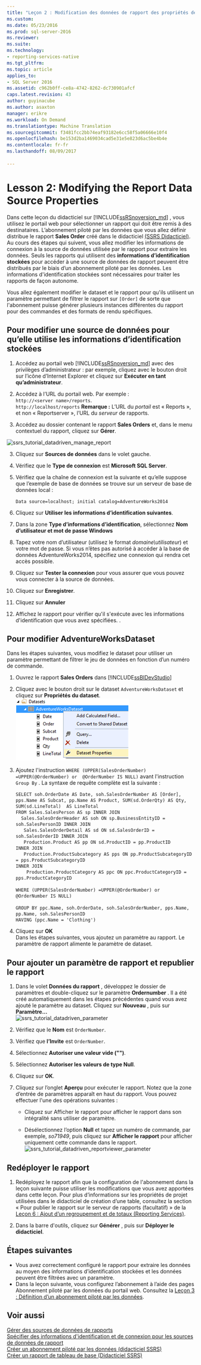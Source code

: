 ```yaml
---
title: "Leçon 2 : Modification des données de rapport des propriétés de Source | Documents Microsoft"
ms.custom: 
ms.date: 05/23/2016
ms.prod: sql-server-2016
ms.reviewer: 
ms.suite: 
ms.technology:
- reporting-services-native
ms.tgt_pltfrm: 
ms.topic: article
applies_to:
- SQL Server 2016
ms.assetid: c962b0ff-ce8a-4742-8262-dc730901afcf
caps.latest.revision: 43
author: guyinacube
ms.author: asaxton
manager: erikre
ms.workload: On Demand
ms.translationtype: Machine Translation
ms.sourcegitcommit: f3481fcc2bb74eaf93182e6cc58f5a06666e10f4
ms.openlocfilehash: be153d2ba1469034cad5e31e5e823d6ac5be4b4e
ms.contentlocale: fr-fr
ms.lasthandoff: 08/09/2017

---
```

# <a name="lesson-2-modifying-the-report-data-source-properties"></a>Lesson 2: Modifying the Report Data Source Properties
Dans cette leçon du didacticiel sur [!INCLUDE[ssRSnoversion_md](../includes/ssrsnoversion-md.md)] , vous utilisez le portail web pour sélectionner un rapport qui doit être remis à des destinataires. L’abonnement piloté par les données que vous allez définir distribue le rapport **Sales Order** créé dans le didacticiel [&#40;SSRS Didacticiel&#41;](../reporting-services/create-a-basic-table-report-ssrs-tutorial.md).  Au cours des étapes qui suivent, vous allez modifier les informations de connexion à la source de données utilisée par le rapport pour extraire les données. Seuls les rapports qui utilisent des **informations d’identification stockées** pour accéder à une source de données de rapport peuvent être distribués par le biais d’un abonnement piloté par les données. Les informations d'identification stockées sont nécessaires pour traiter les rapports de façon autonome.  
  
Vous allez également modifier le dataset et le rapport pour qu'ils utilisent un paramètre permettant de filtrer le rapport sur `[Order]` de sorte que l'abonnement puisse générer plusieurs instances différentes du rapport pour des commandes et des formats de rendu spécifiques.  
  
## <a name="bkmk_modify_datasource"></a>Pour modifier une source de données pour qu’elle utilise les informations d’identification stockées  
  
1.  Accédez au portail web [!INCLUDE[ssRSnoversion_md](../includes/ssrsnoversion-md.md)] avec des privilèges d’administrateur : par exemple, cliquez avec le bouton droit sur l’icône d’Internet Explorer et cliquez sur **Exécuter en tant qu’administrateur**.  
 
2.    Accédez à l’URL du portail web.  Par exemple :   
    `http://<server name>/reports`.  
    `http://localhost/reports`
 **Remarque :** L’URL du *portail* est « Reports », et non « Reportserver », l’URL du *serveur* de rapports.  
3.  Accédez au dossier contenant le rapport **Sales Orders** et, dans le menu contextuel du rapport, cliquez sur **Gérer**.  
 
 ![ssrs_tutorial_datadriven_manage_report](../reporting-services/media/ssrs-tutorial-datadriven-manage-report.png)
  
3.  Cliquez sur **Sources de données** dans le volet gauche.  
  
4.  Vérifiez que le **Type de connexion** est **Microsoft SQL Server**.  
  
5.  Vérifiez que la chaîne de connexion est la suivante et qu’elle suppose que l’exemple de base de données se trouve sur un serveur de base de données local :  
  
    ```  
    Data source=localhost; initial catalog=AdventureWorks2014  
    ```  
  
6.  Cliquez sur **Utiliser les informations d’identification suivantes**.  
  
7. Dans la zone **Type d’informations d’identification**, sélectionnez **Nom d’utilisateur et mot de passe Windows**
8. Tapez votre nom d’utilisateur (utilisez le format *domaine\utilisateur*) et votre mot de passe. Si vous n’êtes pas autorisé à accéder à la base de données AdventureWorks2014, spécifiez une connexion qui rendra cet accès possible.  
    
9. Cliquez sur **Tester la connexion** pour vous assurer que vous pouvez vous connecter à la source de données.  
  
10. Cliquez sur **Enregistrer**.
11. Cliquez sur **Annuler**  
  
11. Affichez le rapport pour vérifier qu'il s'exécute avec les informations d'identification que vous avez spécifiées. .  
  
## <a name="bkmk_modify_dataset"></a>Pour modifier AdventureWorksDataset  
 Dans les étapes suivantes, vous modifiez le dataset pour utiliser un paramètre permettant de filtrer le jeu de données en fonction d’un numéro de commande.
1.  Ouvrez le rapport **Sales Orders** dans [!INCLUDE[ssBIDevStudio](../includes/ssbidevstudio-md.md)]  
  
2.  Cliquez avec le bouton droit sur le dataset `AdventureWorksDataset` et cliquez sur **Propriétés du dataset**.  
    ![ssrs_tutorial_datadriven_datasetproperties](../reporting-services/media/ssrs-tutorial-datadriven-datasetproperties.png)  
3.  Ajoutez l'instruction `WHERE (UPPER(SalesOrderNumber) =UPPER(@OrderNumber) or  @OrderNumber IS NULL)` avant l'instruction `Group By` . La syntaxe de requête complète est la suivante :  
  
    ```  
    SELECT soh.OrderDate AS Date, soh.SalesOrderNumber AS [Order], pps.Name AS Subcat, pp.Name AS Product, SUM(sd.OrderQty) AS Qty, SUM(sd.LineTotal)  AS LineTotal  
    FROM Sales.SalesPerson AS sp INNER JOIN  
      Sales.SalesOrderHeader AS soh ON sp.BusinessEntityID = soh.SalesPersonID INNER JOIN  
       Sales.SalesOrderDetail AS sd ON sd.SalesOrderID = soh.SalesOrderID INNER JOIN  
       Production.Product AS pp ON sd.ProductID = pp.ProductID  
    INNER JOIN  
       Production.ProductSubcategory AS pps ON pp.ProductSubcategoryID = pps.ProductSubcategoryID   
    INNER JOIN  
        Production.ProductCategory AS ppc ON ppc.ProductCategoryID = pps.ProductCategoryID  
  
    WHERE (UPPER(SalesOrderNumber) =UPPER(@OrderNumber) or  @OrderNumber IS NULL)  
  
    GROUP BY ppc.Name, soh.OrderDate, soh.SalesOrderNumber, pps.Name, pp.Name, soh.SalesPersonID  
    HAVING (ppc.Name = 'Clothing')  
    ```  
  
4.  Cliquez sur **OK**  
 Dans les étapes suivantes, vous ajoutez un paramètre au rapport.  Le paramètre de rapport alimente le paramètre de dataset. 
## <a name="bkmk_add_reportparameter"></a>Pour ajouter un paramètre de rapport et republier le rapport  
  
1.  Dans le volet **Données du rapport** , développez le dossier de paramètres et double-cliquez sur le paramètre **Ordernumber** .  Il a été créé automatiquement dans les étapes précédentes quand vous avez ajouté le paramètre au dataset. Cliquez sur **Nouveau** , puis sur **Paramètre...**  
 ![ssrs_tutorial_datadriven_parameter](../reporting-services/media/ssrs-tutorial-datadriven-parameter.png) 
2.  Vérifiez que le **Nom** est `OrderNumber`.  
  
3.  Vérifiez que **l’Invite** est `OrderNumber`.  
  
4.  Sélectionnez **Autoriser une valeur vide ("")**.  
  
5.  Sélectionnez **Autoriser les valeurs de type Null**.  
  
6.  Cliquez sur **OK**.  
  
7.  Cliquez sur l’onglet **Aperçu** pour exécuter le rapport. Notez que la zone d’entrée de paramètres apparaît en haut du rapport. Vous pouvez effectuer l'une des opérations suivantes :  
  
    -   Cliquez sur Afficher le rapport pour afficher le rapport dans son intégralité sans utiliser de paramètre.  
  
    -   Désélectionnez l’option **Null** et tapez un numéro de commande, par exemple, *so71949*, puis cliquez sur **Afficher le rapport** pour afficher uniquement cette commande dans le rapport.  
    ![ssrs_tutorial_datadriven_reportviewer_parameter](../reporting-services/media/ssrs-tutorial-datadriven-reportviewer-parameter.png) 
 
  
## <a name="bkmk_redeploy"></a>Redéployer le rapport  
  
1.  Redéployez le rapport afin que la configuration de l'abonnement dans la leçon suivante puisse utiliser les modifications que vous avez apportées dans cette leçon. Pour plus d’informations sur les propriétés de projet utilisées dans le didacticiel de création d’une table, consultez la section « Pour publier le rapport sur le serveur de rapports (facultatif) » de la [Leçon 6 : Ajout d’un regroupement et de totaux &#40;Reporting Services&#41;](../reporting-services/lesson-6-adding-grouping-and-totals-reporting-services.md).  
  
2.  Dans la barre d'outils, cliquez sur **Générer** , puis sur **Déployer le didacticiel**.  
  
## <a name="next-steps"></a>Étapes suivantes  
+ Vous avez correctement configuré le rapport pour extraire les données au moyen des informations d’identification stockées et les données peuvent être filtrées avec un paramètre. 
+ Dans la leçon suivante, vous configurez l’abonnement à l’aide des pages Abonnement piloté par les données du portail web. Consultez la [Leçon 3 : Définition d’un abonnement piloté par les données](../reporting-services/lesson-3-defining-a-data-driven-subscription.md).  
  
## <a name="see-also"></a>Voir aussi  
[Gérer des sources de données de rapports](../reporting-services/report-data/manage-report-data-sources.md)  
[Spécifier des informations d'identification et de connexion pour les sources de données de rapport](../reporting-services/report-data/specify-credential-and-connection-information-for-report-data-sources.md)  
[Créer un abonnement piloté par les données &#40;didacticiel SSRS&#41;](../reporting-services/create-a-data-driven-subscription-ssrs-tutorial.md)  
[Créer un rapport de tableau de base &#40;Didacticiel SSRS&#41;](../reporting-services/create-a-basic-table-report-ssrs-tutorial.md)  
  
  
  



